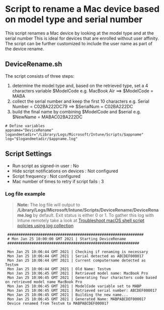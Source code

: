 # Script to rename a Mac device based on model type and serial number

This script renames a Mac device by looking at the model type and at the serial number
This is ideal for devices that are enrolled without user affinity. The script can be further customized to include the user name as part of the device rename.

## DeviceRename.sh

The script consists of three steps:
1) determine the model type and, based on the retrieved type, set a 4 characters variable $ModelCode
    e.g. MacBook Air ==> $ModelCode = MABA
2) collect the serial number and keep the first 10 characters
    e.g. Serial Number = C02BA222DC79 ==> $SerialNum = C02BA222DC
3) build the final name by combining $ModelCode and $serial
    e.g. $NewName = MABAC02BA222DC
    
```
# Define variables
appname="DeviceRename"
logandmetadir="/Library/Logs/Microsoft/Intune/Scripts/$appname"
log="$logandmetadir/$appname.log"
```

## Script Settings

- Run script as signed-in user : No
- Hide script notifications on devices : Not configured
- Script frequency : Not configured
- Mac number of times to retry if script fails : 3

### Log file example

>**Note:** The log file will output to **/Library/Logs/Microsoft/Intune/Scripts/DeviceRename/DeviceRename.log** by default. Exit status is either 0 or 1. To gather this log with Intune remotely take a look at  [Troubleshoot macOS shell script policies using log collection](https://docs.microsoft.com/en-us/mem/intune/apps/macos-shell-scripts#troubleshoot-macos-shell-script-policies-using-log-collection)

```
 ##############################################################
 # Mon Jan 25 10:00:00 GMT 2021 | Starting DeviceRename
 ############################################################

 Mon Jan 25 10:06:44 GMT 2021 | Checking if renaming is necessary
 Mon Jan 25 10:06:44 GMT 2021 | Serial detected as ABCDEF000017
 Mon Jan 25 10:06:44 GMT 2021 | Current computername detected as Testvm
 Mon Jan 25 10:06:44 GMT 2021 | Old Name: Testvm
 Mon Jan 25 10:06:45 GMT 2021 | Retrieved model name: MacBook Pro
 Mon Jan 25 10:06:45 GMT 2021 | Generating four characters code based on retrieved model name MacBook Pro
 Mon Jan 25 10:06:45 GMT 2021 | ModelCode variable set to MABP
 Mon Jan 25 10:06:45 GMT 2021 | Retrieved serial number: ABCDEF000017
 Mon Jan 25 10:06:45 GMT 2021 | Building the new name...
 Mon Jan 25 10:06:45 GMT 2021 | Generated Name: MABPABCDEF000017
 Device renamed from Testvm to MABPABCDEF000017

```

